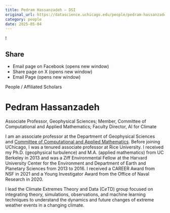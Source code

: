 ```yaml
---
title: Pedram Hassanzadeh – DSI
original_url: https://datascience.uchicago.edu/people/pedram-hassanzadeh
category: people
date: 2025-05-04
---
```


<!-- Table-like structure detected -->

!

## Share

* Email page on Facebook (opens new window)
* Share page on X (opens new window)
* Email Page (opens new window)

<!-- Table-like structure detected -->

People / Affiliated Scholars

# Pedram Hassanzadeh

Associate Professor, Geophysical Sciences; Member, Committee of Computational and Applied Mathematics; Faculty Director, AI for Climate

I am an associate professor at the Department of Geophysical Sciences and [Committee of Computational and Applied Mathematics](https://cam.uchicago.edu/). Before joining UChicago, I was a tenured associate professor at Rice University. I received my Ph.D. (geophysical turbulence) and M.A. (applied mathematics) from UC Berkeley in 2013 and was a Ziff Environmental Fellow at the Harvard University Center for the Environment and Department of Earth and Planetary Sciences from 2013 to 2016. I received a CAREER Award from NSF in 2021 and a Young Investigator Award from the Office of Naval Research in 2020.

I lead the Climate Extremes Theory and Data (C*e*TD) group focused on integrating theory, simulations, observations, and machine learning techniques to understand the dynamics and future changes of extreme weather events in a changing climate.